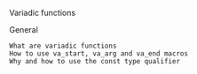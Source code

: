 Variadic functions


General

    What are variadic functions
    How to use va_start, va_arg and va_end macros
    Why and how to use the const type qualifier
